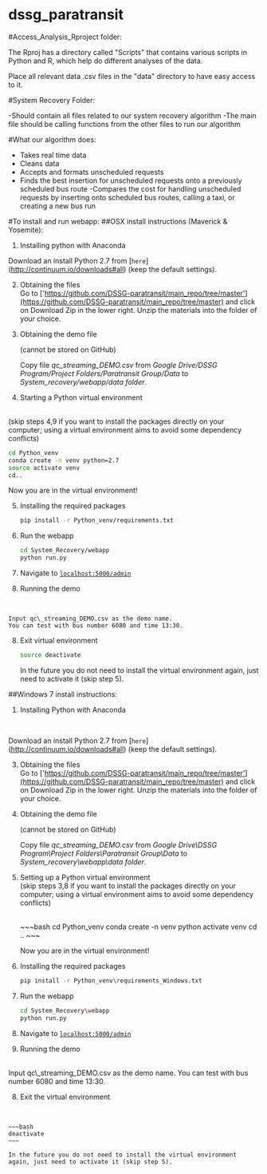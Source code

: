 # dssg_paratransit

#Access_Analysis_Rproject folder:

The Rproj has a directory called "Scripts" that contains various scripts in Python and R, which help do different analyses of the data.

Place all relevant data .csv files in the "data" directory to have easy access to it.


#System Recovery Folder:

-Should contain all files related to our system recovery algorithm
-The main file should be calling functions from the other files to run our algorithm

#What our algorithm does:
- Takes real time data 
- Cleans data
- Accepts and formats unscheduled requests
- Finds the best insertion for unscheduled requests onto a previously scheduled bus route
-Compares the cost for handling unscheduled requests by inserting onto scheduled bus routes, calling a taxi, or creating a new bus run

#To install and run webapp:
##OSX install instructions (Maverick & Yosemite):
1. Installing python with Anaconda<br>
   	
Download an install Python 2.7 from [`here`] (http://continuum.io/downloads#all) (keep the default settings).


2. Obtaining the files<br>
    Go to ['https://github.com/DSSG-paratransit/main_repo/tree/master'](https://github.com/DSSG-paratransit/main_repo/tree/master) and click on Download Zip in the lower right. Unzip the materials into the folder of your choice. 

3.  Obtaining the demo file<br>
	
	(cannot be stored on GitHub) <br>

	Copy file *qc\_streaming\_DEMO.csv* from *Google Drive/DSSG Program/Project Folders/Paratransit Group/Data* to *System\_recovery/webapp/data folder*. 

4. Starting a Python virtual environment
 <br>
 (skip steps 4,9 if you want to install the packages directly on your computer; using a virtual environment aims to avoid some dependency conflicts)

   ~~~bash
   cd Python_venv
   conda create -n venv python=2.7
   source activate venv
   cd..
   ~~~

   Now you are in the virtual environment! 


5. Installing the required packages
    ~~~bash
	pip install -r Python_venv/requirements.txt
	~~~

6. Run the webapp
    ~~~bash
	cd System_Recovery/webapp
	python run.py
	~~~
    
7. Navigate to [`localhost:5000/admin`](localhost:5000/admin)

7. Running the demo
 <br>

	Input qc\_streaming_DEMO.csv as the demo name.
	You can test with bus number 6080 and time 13:30.

8. Exit virtual environment
    ~~~bash
	source deactivate
	~~~
	
	In the future you do not need to install the virtual environment again, just need to activate it (skip step 5).
	
    
##Windows 7 install instructions:
1. Installing Python with Anaconda
 <br>
   	
 Download an install Python 2.7 from [`here`] (http://continuum.io/downloads#all) (keep the default settings).

3. Obtaining the files<br>
     Go to ['https://github.com/DSSG-paratransit/main_repo/tree/master'](https://github.com/DSSG-paratransit/main_repo/tree/master) and click on Download Zip in the lower right. Unzip the materials into the folder of your choice. 


3. Obtaining the demo file<br>
	
	(cannot be stored on GitHub) <br>

	Copy file *qc\_streaming\_DEMO.csv* from *Google Drive\DSSG Program\Project Folders\Paratransit Group\Data* to *System\_recovery\webapp\data folder*. 
	
	
3. Setting up a Python virtual environment
   <br>
    (skip steps 3,8 if you want to install the packages directly on your computer; using a virtual environment aims to avoid some dependency conflicts)

   <br>
	~~~bash
	cd Python_venv
	conda create -n venv python
	activate venv
	cd ..
	~~~

    Now you are in the virtual environment!

5. Installing the required packages
   <br>
    ~~~bash
	pip install -r Python_venv\requirements_Windows.txt
	~~~
6. Run the webapp
   <br>

    ~~~bash
	cd System_Recovery\webapp
	python run.py
    ~~~~

7. Navigate to [`localhost:5000/admin`](localhost:5000/admin)

7. Running the demo
<br>
	Input qc\_streaming_DEMO.csv as the demo name.
	You can test with bus number 6080 and time 13:30.
    
8. Exit the virtual environment
 <br>

	~~~bash
	deactivate
	~~~
	
	In the future you do not need to install the virtual environment again, just need to activate it (skip step 5).        




